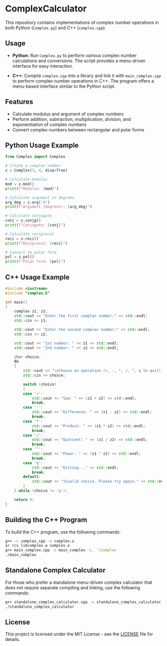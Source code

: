 # ComplexCalculator

This repository contains implementations of complex number operations in both Python (`Complex.py`) and C++ (`complex.cpp`).

## Usage

- **Python**: Run `Complex.py` to perform various complex number calculations and conversions. The script provides a menu-driven interface for easy interaction.

- **C++**: Compile `complex.cpp` into a library and link it with `main_complex.cpp` to perform complex number operations in C++. The program offers a menu-based interface similar to the Python script.

## Features

- Calculate modulus and argument of complex numbers
- Perform addition, subtraction, multiplication, division, and exponentiation of complex numbers
- Convert complex numbers between rectangular and polar forms

## Python Usage Example

```python
from Complex import Complex

# Create a complex number
z = Complex(3, 4, disp=True)

# Calculate modulus
mod = z.mod()
print(f"Modulus: {mod}")

# Calculate argument in degrees
arg_deg = z.arg('d')
print(f"Argument (degrees): {arg_deg}")

# Calculate conjugate
conj = z.conjg()
print(f"Conjugate: {conj}")

# Calculate reciprocal
reci = z.reci()
print(f"Reciprocal: {reci}")

# Convert to polar form
pol = z.pol()
print(f"Polar form: {pol}")
```

## C++ Usage Example

```cpp
#include <iostream>
#include "complex.h"

int main()
{
    complex z1, z2;
    std::cout << "Enter the first complex number:" << std::endl;
    std::cin >> z1;

    std::cout << "Enter the second complex number:" << std::endl;
    std::cin >> z2;

    std::cout << "1st number: " << z1 << std::endl;
    std::cout << "2nd number: " << z2 << std::endl;

    char choice;
    do
    {
        std::cout << "\nChoose an operation (+, -, *, /, ^, q to quit): ";
        std::cin >> choice;

        switch (choice)
        {
        case '+':
            std::cout << "Sum: " << (z1 + z2) << std::endl;
            break;
        case '-':
            std::cout << "Difference: " << (z1 - z2) << std::endl;
            break;
        case '*':
            std::cout << "Product: " << (z1 * z2) << std::endl;
            break;
        case '/':
            std::cout << "Quotient: " << (z1 / z2) << std::endl;
            break;
        case '^':
            std::cout << "Power: " << (z1 ^ z2) << std::endl;
            break;
        case 'q':
            std::cout << "Exiting..." << std::endl;
            break;
        default:
            std::cout << "Invalid choice. Please try again." << std::endl;
        }
    } while (choice != 'q');

    return 0;
}

```

## Building the C++ Program

To build the C++ program, use the following commands:

```bash
g++ -c complex.cpp -o complex.o
ar rcs libcomplex.a complex.o
g++ main_complex.cpp -o main_complex -L. -lcomplex
./main_complex
```

## Standalone Complex Calculator

For those who prefer a standalone menu-driven complex calculator that does not require separate compiling and linking, use the following commands:

```bash
g++ standalone_complex_calculator.cpp -o standalone_complex_calculator
./standalone_complex_calculator
```

## License

This project is licensed under the MIT License - see the [LICENSE](LICENSE) file for details.